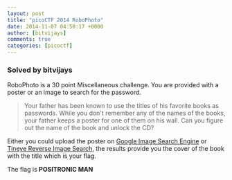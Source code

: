 ```yaml
---
layout: post
title: "picoCTF 2014 RoboPhoto"
date: 2014-11-07 04:50:17 +0000
author: [bitvijays]
comments: true
categories: [picoctf]
---
```


### Solved by bitvijays

RoboPhoto is a 30 point Miscellaneous challenge. You are provided with a poster or an image to search for the password.

> Your father has been known to use the titles of his favorite books as passwords. While you don't remember any of the names of the books, your father keeps a poster for one of them on his wall. Can you figure out the name of the book and unlock the CD?

Either you could upload the poster on <a href="https://images.google.com/">Google Image Search Engine</a> or <a href="https://www.tineye.com/">Tineye Reverse Image Search</a>, the results provide you the cover of the book with the title which is your flag.

The flag is **POSITRONIC MAN**

